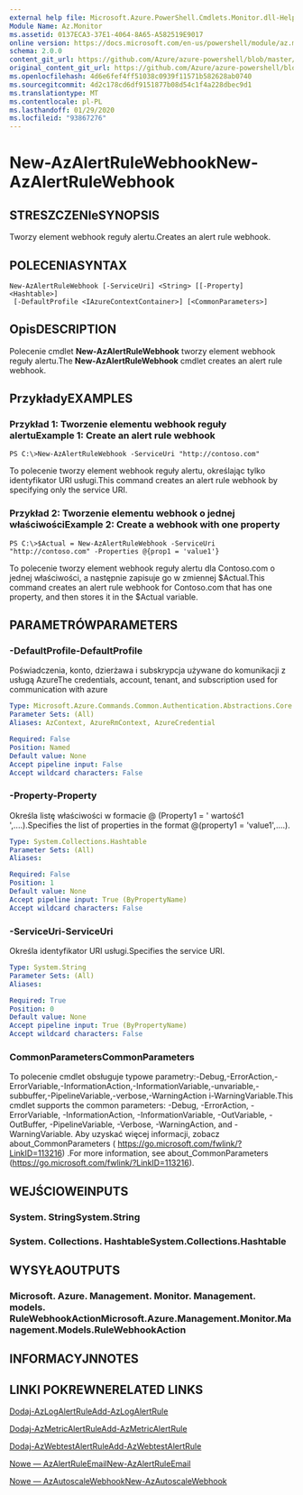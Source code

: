 ```yaml
---
external help file: Microsoft.Azure.PowerShell.Cmdlets.Monitor.dll-Help.xml
Module Name: Az.Monitor
ms.assetid: 0137ECA3-37E1-4064-8A65-A582519E9017
online version: https://docs.microsoft.com/en-us/powershell/module/az.monitor/new-azalertrulewebhook
schema: 2.0.0
content_git_url: https://github.com/Azure/azure-powershell/blob/master/src/Monitor/Monitor/help/New-AzAlertRuleWebhook.md
original_content_git_url: https://github.com/Azure/azure-powershell/blob/master/src/Monitor/Monitor/help/New-AzAlertRuleWebhook.md
ms.openlocfilehash: 4d6e6fef4ff51038c0939f11571b582628ab0740
ms.sourcegitcommit: 4d2c178cd6df9151877b08d54c1f4a228dbec9d1
ms.translationtype: MT
ms.contentlocale: pl-PL
ms.lasthandoff: 01/29/2020
ms.locfileid: "93867276"
---
```

# <span data-ttu-id="f29b4-101">New-AzAlertRuleWebhook</span><span class="sxs-lookup"><span data-stu-id="f29b4-101">New-AzAlertRuleWebhook</span></span>

## <span data-ttu-id="f29b4-102">STRESZCZENIe</span><span class="sxs-lookup"><span data-stu-id="f29b4-102">SYNOPSIS</span></span>
<span data-ttu-id="f29b4-103">Tworzy element webhook reguły alertu.</span><span class="sxs-lookup"><span data-stu-id="f29b4-103">Creates an alert rule webhook.</span></span>

## <span data-ttu-id="f29b4-104">POLECENIA</span><span class="sxs-lookup"><span data-stu-id="f29b4-104">SYNTAX</span></span>

```
New-AzAlertRuleWebhook [-ServiceUri] <String> [[-Property] <Hashtable>]
 [-DefaultProfile <IAzureContextContainer>] [<CommonParameters>]
```

## <span data-ttu-id="f29b4-105">Opis</span><span class="sxs-lookup"><span data-stu-id="f29b4-105">DESCRIPTION</span></span>
<span data-ttu-id="f29b4-106">Polecenie cmdlet **New-AzAlertRuleWebhook** tworzy element webhook reguły alertu.</span><span class="sxs-lookup"><span data-stu-id="f29b4-106">The **New-AzAlertRuleWebhook** cmdlet creates an alert rule webhook.</span></span>

## <span data-ttu-id="f29b4-107">Przykłady</span><span class="sxs-lookup"><span data-stu-id="f29b4-107">EXAMPLES</span></span>

### <span data-ttu-id="f29b4-108">Przykład 1: Tworzenie elementu webhook reguły alertu</span><span class="sxs-lookup"><span data-stu-id="f29b4-108">Example 1: Create an alert rule webhook</span></span>
```
PS C:\>New-AzAlertRuleWebhook -ServiceUri "http://contoso.com"
```

<span data-ttu-id="f29b4-109">To polecenie tworzy element webhook reguły alertu, określając tylko identyfikator URI usługi.</span><span class="sxs-lookup"><span data-stu-id="f29b4-109">This command creates an alert rule webhook by specifying only the service URI.</span></span>

### <span data-ttu-id="f29b4-110">Przykład 2: Tworzenie elementu webhook o jednej właściwości</span><span class="sxs-lookup"><span data-stu-id="f29b4-110">Example 2: Create a webhook with one property</span></span>
```
PS C:\>$Actual = New-AzAlertRuleWebhook -ServiceUri "http://contoso.com" -Properties @{prop1 = 'value1'}
```

<span data-ttu-id="f29b4-111">To polecenie tworzy element webhook reguły alertu dla Contoso.com o jednej właściwości, a następnie zapisuje go w zmiennej $Actual.</span><span class="sxs-lookup"><span data-stu-id="f29b4-111">This command creates an alert rule webhook for Contoso.com that has one property, and then stores it in the $Actual variable.</span></span>

## <span data-ttu-id="f29b4-112">PARAMETRÓW</span><span class="sxs-lookup"><span data-stu-id="f29b4-112">PARAMETERS</span></span>

### <span data-ttu-id="f29b4-113">-DefaultProfile</span><span class="sxs-lookup"><span data-stu-id="f29b4-113">-DefaultProfile</span></span>
<span data-ttu-id="f29b4-114">Poświadczenia, konto, dzierżawa i subskrypcja używane do komunikacji z usługą Azure</span><span class="sxs-lookup"><span data-stu-id="f29b4-114">The credentials, account, tenant, and subscription used for communication with azure</span></span>

```yaml
Type: Microsoft.Azure.Commands.Common.Authentication.Abstractions.Core.IAzureContextContainer
Parameter Sets: (All)
Aliases: AzContext, AzureRmContext, AzureCredential

Required: False
Position: Named
Default value: None
Accept pipeline input: False
Accept wildcard characters: False
```

### <span data-ttu-id="f29b4-115">-Property</span><span class="sxs-lookup"><span data-stu-id="f29b4-115">-Property</span></span>
<span data-ttu-id="f29b4-116">Określa listę właściwości w formacie @ (Property1 = ' wartość1 ',....).</span><span class="sxs-lookup"><span data-stu-id="f29b4-116">Specifies the list of properties in the format @(property1 = 'value1',....).</span></span>

```yaml
Type: System.Collections.Hashtable
Parameter Sets: (All)
Aliases:

Required: False
Position: 1
Default value: None
Accept pipeline input: True (ByPropertyName)
Accept wildcard characters: False
```

### <span data-ttu-id="f29b4-117">-ServiceUri</span><span class="sxs-lookup"><span data-stu-id="f29b4-117">-ServiceUri</span></span>
<span data-ttu-id="f29b4-118">Określa identyfikator URI usługi.</span><span class="sxs-lookup"><span data-stu-id="f29b4-118">Specifies the service URI.</span></span>

```yaml
Type: System.String
Parameter Sets: (All)
Aliases:

Required: True
Position: 0
Default value: None
Accept pipeline input: True (ByPropertyName)
Accept wildcard characters: False
```

### <span data-ttu-id="f29b4-119">CommonParameters</span><span class="sxs-lookup"><span data-stu-id="f29b4-119">CommonParameters</span></span>
<span data-ttu-id="f29b4-120">To polecenie cmdlet obsługuje typowe parametry:-Debug,-ErrorAction,-ErrorVariable,-InformationAction,-InformationVariable,-unvariable,-subbuffer,-PipelineVariable,-verbose,-WarningAction i-WarningVariable.</span><span class="sxs-lookup"><span data-stu-id="f29b4-120">This cmdlet supports the common parameters: -Debug, -ErrorAction, -ErrorVariable, -InformationAction, -InformationVariable, -OutVariable, -OutBuffer, -PipelineVariable, -Verbose, -WarningAction, and -WarningVariable.</span></span> <span data-ttu-id="f29b4-121">Aby uzyskać więcej informacji, zobacz about_CommonParameters ( https://go.microsoft.com/fwlink/?LinkID=113216) .</span><span class="sxs-lookup"><span data-stu-id="f29b4-121">For more information, see about_CommonParameters (https://go.microsoft.com/fwlink/?LinkID=113216).</span></span>

## <span data-ttu-id="f29b4-122">WEJŚCIOWE</span><span class="sxs-lookup"><span data-stu-id="f29b4-122">INPUTS</span></span>

### <span data-ttu-id="f29b4-123">System. String</span><span class="sxs-lookup"><span data-stu-id="f29b4-123">System.String</span></span>

### <span data-ttu-id="f29b4-124">System. Collections. Hashtable</span><span class="sxs-lookup"><span data-stu-id="f29b4-124">System.Collections.Hashtable</span></span>

## <span data-ttu-id="f29b4-125">WYSYŁA</span><span class="sxs-lookup"><span data-stu-id="f29b4-125">OUTPUTS</span></span>

### <span data-ttu-id="f29b4-126">Microsoft. Azure. Management. Monitor. Management. models. RuleWebhookAction</span><span class="sxs-lookup"><span data-stu-id="f29b4-126">Microsoft.Azure.Management.Monitor.Management.Models.RuleWebhookAction</span></span>

## <span data-ttu-id="f29b4-127">INFORMACYJN</span><span class="sxs-lookup"><span data-stu-id="f29b4-127">NOTES</span></span>

## <span data-ttu-id="f29b4-128">LINKI POKREWNE</span><span class="sxs-lookup"><span data-stu-id="f29b4-128">RELATED LINKS</span></span>

[<span data-ttu-id="f29b4-129">Dodaj-AzLogAlertRule</span><span class="sxs-lookup"><span data-stu-id="f29b4-129">Add-AzLogAlertRule</span></span>](./Add-AzLogAlertRule.md)

[<span data-ttu-id="f29b4-130">Dodaj-AzMetricAlertRule</span><span class="sxs-lookup"><span data-stu-id="f29b4-130">Add-AzMetricAlertRule</span></span>](./Add-AzMetricAlertRule.md)

[<span data-ttu-id="f29b4-131">Dodaj-AzWebtestAlertRule</span><span class="sxs-lookup"><span data-stu-id="f29b4-131">Add-AzWebtestAlertRule</span></span>](./Add-AzWebtestAlertRule.md)

[<span data-ttu-id="f29b4-132">Nowe — AzAlertRuleEmail</span><span class="sxs-lookup"><span data-stu-id="f29b4-132">New-AzAlertRuleEmail</span></span>](./New-AzAlertRuleEmail.md)

[<span data-ttu-id="f29b4-133">Nowe — AzAutoscaleWebhook</span><span class="sxs-lookup"><span data-stu-id="f29b4-133">New-AzAutoscaleWebhook</span></span>](./New-AzAutoscaleWebhook.md)


